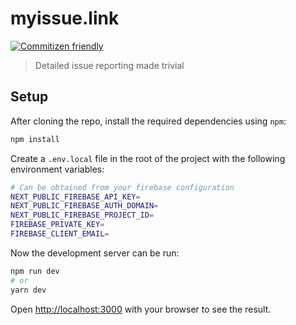 # myissue.link

[![Commitizen friendly](https://img.shields.io/badge/commitizen-friendly-brightgreen.svg)](http://commitizen.github.io/cz-cli/)

> Detailed issue reporting made trivial
## Setup

After cloning the repo, install the required dependencies using `npm`:

```bash
npm install
```

Create a `.env.local` file in the root of the project with the following environment variables:

```bash
# Can be obtained from your firebase configuration
NEXT_PUBLIC_FIREBASE_API_KEY=
NEXT_PUBLIC_FIREBASE_AUTH_DOMAIN=
NEXT_PUBLIC_FIREBASE_PROJECT_ID=
FIREBASE_PRIVATE_KEY=
FIREBASE_CLIENT_EMAIL=
```


Now the development server can be run:

```bash
npm run dev
# or
yarn dev
```

Open [http://localhost:3000](http://localhost:3000) with your browser to see the result.

